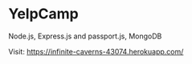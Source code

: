 # YelpCamp
Node.js, Express.js and passport.js, MongoDB


Visit: https://infinite-caverns-43074.herokuapp.com/
